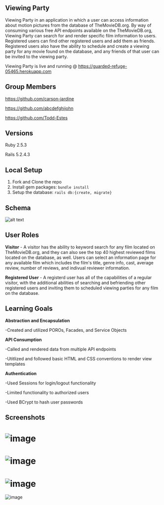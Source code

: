 ## Viewing Party

Viewing Party in an application in which a user can access information about motion pictures from the database of TheMovieDB.org. By way of consuming various free API endpoints available on the TheMovieDB.org, Viewing Party can search for and render specific film information to users. Registered users can find other registered users and add them as friends. Registered users also have the ability to schedule and create a viewing party for any movie found on the database, and any friends of that user can be invited to the viewing party.

Viewing Party is live and running @ https://guarded-refuge-05465.herokuapp.com

## Group Members
https://github.com/carson-jardine

https://github.com/abcdefghijohn

https://github.com/Todd-Estes

## Versions

Ruby 2.5.3

Rails 5.2.4.3



## Local Setup



1. Fork and Clone the repo
2. Install gem packages: `bundle install`
3. Setup the database: `rails db:{create, migrate}`

## Schema

![alt text](https://user-images.githubusercontent.com/66448493/101704525-30729400-3a42-11eb-9614-2a2db85f750e.png)

## User Roles

**Visitor** - A visitor has the ability to keyword search for any film located on TheMovieDB.org, and they can also see the top 40 highest reviewed films located on the database, as well. Users can select an information page for any available film which includes the film's title, genre info, cast, average review, number of reviews, and indivual reviewer information.

**Registered User** - A registerd user has all of the capabilities of a regular visitor, with the additional abilities of searching and befriending other registered users and inviting them to scheduled viewing parties for any film on the database.

## Learning Goals

**Abstraction and Encapsulation**

-Created and utilized POROs, Facades, and Service Objects

**API Consumption** 

-Called and rendered data from multiple API endpoints

-Utitlized and followed basic HTML and CSS conventions to render view templates

**Authentication**

-Used Sessions for login/logout functionality

-Limited functionality to authorized users

-Used BCrypt to hash user passwords

## Screenshots

![image](https://user-images.githubusercontent.com/66448493/101707913-72eb9f00-3a49-11eb-9cec-ca1effb2a7d0.png)
===
![image](https://user-images.githubusercontent.com/66448493/101708358-500dba80-3a4a-11eb-9eac-e47814ef06e0.png)
===
![image](https://user-images.githubusercontent.com/66448493/101708212-08872e80-3a4a-11eb-81b5-d7babcd4de84.png)
===
![image](https://user-images.githubusercontent.com/66448493/101708437-77fd1e00-3a4a-11eb-969f-affe6b13ff7f.png)














